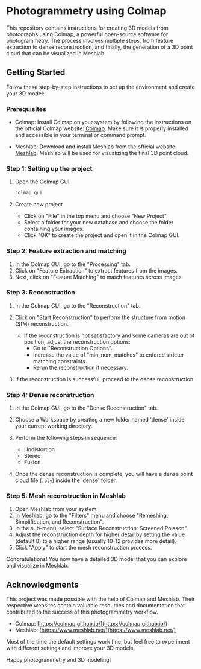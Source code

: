 # Photogrammetry using Colmap

This repository contains instructions for creating 3D models from photographs using Colmap, a powerful open-source software for photogrammetry. The process involves multiple steps, from feature extraction to dense reconstruction, and finally, the generation of a 3D point cloud that can be visualized in Meshlab.

## Getting Started

Follow these step-by-step instructions to set up the environment and create your 3D model:

### Prerequisites

- Colmap: Install Colmap on your system by following the instructions on the official Colmap website: [Colmap](https://colmap.github.io/). Make sure it is properly installed and accessible in your terminal or command prompt.

- Meshlab: Download and install Meshlab from the official website: [Meshlab](https://www.meshlab.net/). Meshlab will be used for visualizing the final 3D point cloud.

### Step 1: Setting up the project

1. Open the Colmap GUI

   ```bash
   colmap gui
   ```

2. Create new project

   - Click on "File" in the top menu and choose "New Project".
   - Select a folder for your new database and choose the folder containing your images.
   - Click "OK" to create the project and open it in the Colmap GUI.

### Step 2: Feature extraction and matching

1. In the Colmap GUI, go to the "Processing" tab.
2. Click on "Feature Extraction" to extract features from the images.
3. Next, click on "Feature Matching" to match features across images.

### Step 3: Reconstruction

1. In the Colmap GUI, go to the "Reconstruction" tab.
2. Click on "Start Reconstruction" to perform the structure from motion (SfM) reconstruction.

   - If the reconstruction is not satisfactory and some cameras are out of position, adjust the reconstruction options:
     - Go to "Reconstruction Options".
     - Increase the value of "min_num_matches" to enforce stricter matching constraints.
     - Rerun the reconstruction if necessary.

3. If the reconstruction is successful, proceed to the dense reconstruction.

### Step 4: Dense reconstruction

1. In the Colmap GUI, go to the "Dense Reconstruction" tab.
2. Choose a Workspace by creating a new folder named 'dense' inside your current working directory.
3. Perform the following steps in sequence:
   - Undistortion
   - Stereo
   - Fusion

4. Once the dense reconstruction is complete, you will have a dense point cloud file (`.ply`) inside the 'dense' folder.

### Step 5: Mesh reconstruction in Meshlab

1. Open Meshlab from your system.
2. In Meshlab, go to the "Filters" menu and choose "Remeshing, Simplification, and Reconstruction".
3. In the sub-menu, select "Surface Reconstruction: Screened Poisson".
4. Adjust the reconstruction depth for higher detail by setting the value (default 8) to a higher range (usually 10-12 provides more detail).
5. Click "Apply" to start the mesh reconstruction process.

Congratulations! You now have a detailed 3D model that you can explore and visualize in Meshlab.

## Acknowledgments

This project was made possible with the help of Colmap and Meshlab. Their respective websites contain valuable resources and documentation that contributed to the success of this photogrammetry workflow.

- Colmap: [https://colmap.github.io/](https://colmap.github.io/)
- Meshlab: [https://www.meshlab.net/](https://www.meshlab.net/)

Most of the time the default settings work fine, but feel free to experiment with different settings and improve your 3D models.

Happy photogrammetry and 3D modeling!